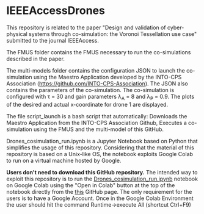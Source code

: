 # IEEEAccessDrones

This repository is related to the paper "Design and validation of cyber-physical systems through co-simulation: the Voronoi Tessellation use case" submitted to the journal IEEEAccess.

The FMUS folder contains the FMUS necessary to run the co-simulations described in the paper.

The multi-models folder contains the configuration JSON to launch the co-simulation using the Maestro Application developed by the INTO-CPS Association (https://github.com/INTO-CPS-Association). The JSON also contains the parameters of the co-simulation.
The co-simulation is configured with τ = 30 and  gain parameters λ<sub>A</sub> = 8 and λ<sub>P</sub> = 0.9. The plots of the desired and actual x-coordinate for drone 1 are displayed.


The file script_launch is a bash script that automatically:
  Downloads the Maestro Application from the INTO-CPS Association Github,
  Executes a co-simulation using the FMUS and the multi-model of this GitHub.

  Drones_cosimulation_run.ipynb is a Jupyter Notebook based on Python that simplifies the usage of this repository.
Considering that the material of this repository is based on a Unix-like OS, the notebook exploits Google Colab to run on a virtual machine hosted by Google.

<b>Users don't need to download this GitHub repository.</b>
The intended way to exploit this repository is to run the [Drones_cosimulation_run.ipynb](./Drones_cosimulation_run.ipynb) notebook on Google Colab using the "Open in Colab" button at the top of the notebook directly from the [this](./Drones_cosimulation_run.ipynb) GitHub page.
The only requirement for the users is to have a Google Account.
Once in the Google Colab Environment the user should hit the command Runtime->execute All (shortcut Ctrl+F9)
